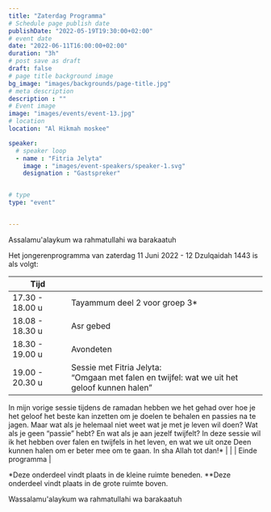 ```yaml
---
title: "Zaterdag Programma"
# Schedule page publish date
publishDate: "2022-05-19T19:30:00+02:00"
# event date
date: "2022-06-11T16:00:00+02:00"
duration: "3h"
# post save as draft
draft: false
# page title background image
bg_image: "images/backgrounds/page-title.jpg"
# meta description
description : ""
# Event image
image: "images/events/event-13.jpg"
# location
location: "Al Hikmah moskee"

speaker:
  # speaker loop
  - name : "Fitria Jelyta"
    image : "images/event-speakers/speaker-1.svg"
    designation : "Gastspreker"


# type
type: "event"


---
```


Assalamu'alaykum wa rahmatullahi wa barakaatuh

Het jongerenprogramma van zaterdag 11 Juni 2022 - 12 Dzulqaidah 1443 is als volgt: 


| Tijd  |  |
|--------|-------|
| 17.30 - 18.00 u | Tayammum deel 2 voor groep 3*|
| 18.08 - 18.30 u | Asr gebed | 
| 18.30 - 19.00 u | Avondeten | 
| 19.00 - 20.30 u | Sessie met Fitria Jelyta:<br/>“Omgaan met falen en twijfel: wat we uit het geloof kunnen halen”

In mijn vorige sessie tijdens de ramadan hebben we het gehad over hoe je het geloof het beste kan inzetten om je doelen te behalen en passies na te jagen. Maar wat als je helemaal niet weet wat je met je leven wil doen? Wat als je geen “passie” hebt? En wat als je aan jezelf twijfelt? In deze sessie wil ik het hebben over falen en twijfels in het leven, en wat we uit onze Deen kunnen halen om er beter mee om te gaan. In sha Allah tot dan!* |
|   | Einde programma | 

*Deze onderdeel vindt plaats in de kleine ruimte beneden.
**Deze onderdeel vindt plaats in de grote ruimte boven.


Wassalamu'alaykum wa rahmatullahi wa barakaatuh
